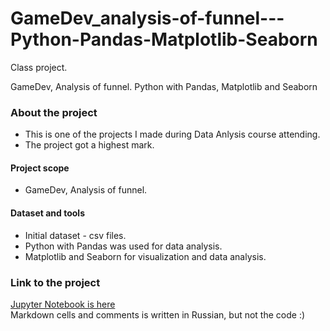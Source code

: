 # GameDev_analysis-of-funnel---Python-Pandas-Matplotlib-Seaborn
Сlass project. 

GameDev, Analysis of funnel. Python with Pandas, Matplotlib and Seaborn

### About the project  
- This is one of the projects I made during Data Anlysis course attending.
- The project got a highest mark. 
#### Project scope
- GameDev, Analysis of funnel. 
#### Dataset and tools
- Initial dataset - csv files. 
- Python with Pandas was used for data analysis.
- Matplotlib and Seaborn for visualization and data analysis.

### Link to the project  
[Jupyter Notebook is here](https://github.com/realseich/GameDev_analysis-of-funnel---Python-Pandas-Matplotlib-Seaborn/blob/main/PROJECT-3._Analysis_of_funnel_new11.ipynb)   
Markdown cells and comments is written in Russian, but not the code :) 
